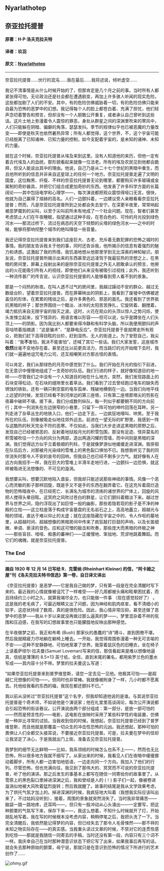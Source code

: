## Nyarlathotep

## 奈亚拉托提普

#### 原著：H·P·洛夫克拉夫特

#### 译者：玖羽

#### 原文：[Nyarlathotep](http://www.hplovecraft.com/writings/texts/fiction/n.asp)
---

奈亚拉托提普……伏行的混沌……我在最后……我将述说，倾听虚空……

我记不清事情是从什么时候开始的了，但那肯定是几个月之前的事。当时所有人都紧张得可怕，无论政治还是社会都在遭遇剧变，再加上许多骇人听闻的现实危险，这些都加剧了人们的不安。其中，有的危险仿佛威胁着一切，有的危险仿佛只能来自最为恐怖的恶梦中的幻想。我记得每个人的脸上都苍白着、充满了担忧，他们轻声念叨着警告和预言，但却没有一个人胆敢公开重复，或者承认自己曾听到这些话。这片土地上弥漫着令人震惊的罪恶，身处从群星之间的深渊里吹来的寒风中，人们只能躲在阴暗、偏僻的角落，瑟瑟发抖。季节的规律似乎也已被恶魔的力量改变——即使是秋天也依然暑热异常；所有人都觉得，这个世界，不，这个宇宙可能已经脱离了已知诸神、已知力量的控制，如今支配着宇宙的，是未知的诸神、未知的力量。

就在这个时候，奈亚拉托提普从埃及来到这里。没有人知道他的来历，但他一定有着古代埃及人的血统，那形貌看起来就像一位法老。所有的埃及农民见到他都会跪拜，但没人能说出其中的理由。他说，自己乃是从二十七个世纪的黑暗中重生，而且他所听到的信息并非来自这星球上的任何一个地方。奈亚拉托提普走遍了文明的国度，这位黝黑、纤瘦、不祥的奈亚拉托提普无论到哪里，都要购买许多玻璃或金属制的奇妙器具，并把它们组合成更加奇妙的东西。他发表了许多科学方面的长篇阔论——其中包括电学和心理学——，每次演说都把观众震惊得哑口无言。很快，他就为自己赢得了煊赫的高名。人们一边颤抖着，一边建议旁人亲眼看看奈亚拉托提普；然而，凡是奈亚拉托提普所到之处都会失去安宁。在深更半夜里，常常响起被恶梦魇到的尖叫，以至于尖叫前所未有地成了一个社会问题。现在，智者们甚至考虑禁止人们在午夜睡眠，指望通过这种手段，在苍白色的、可怜的月光投到绿色河水——那流过桥下、流过在病态的天空下倾颓的尖塔的绿色河水——之中的时候，能够将那响彻整个城市的绝叫降低一些音量。

我还记得奈亚拉托提普来到我们这座巨大、古老、充斥着无数犯罪的恐怖之城时的事情。我的朋友告诉我关于他的事，同时还告诉我，他所揭示的信息有着强烈的魅力和诱惑。这激起了我的热情，我饥渴地想从他那里学到无比深奥的神知秘识。朋友说，奈亚拉托提普所揭示出来的东西甚至远远凌驾于我最狂热的空想之上，在黑暗的房间里，屏幕上投射出来的是除奈亚拉托提普之外无人胆敢承认的预言，他擦出的火花能吸引所有人的视线，即使他们从来没有被吸引过视线；此外，我还听到一种流传甚广的传言说，认识奈亚拉托提普的人能够看到旁人看不到的景象。

那是一个闷热的秋夜。在叫人透不过气的房间里，我越过躁动不安的群众、越过无数级台阶，望着奈亚拉托提普。而在屏幕映出的阴影上，我看到了废墟中仿佛被遮盖住的形体，在累累的残垣之后，是许多黄色的、邪恶的面孔。我还看到了世界抵抗黑暗的样子；那世界围绕一个黯淡、冰冷的太阳苦苦挣扎，它旋转着、翻搅着，竭力抵抗来自无限宇宙的毁灭之波。这时，火花在观众的头顶以惊人之势闪烁，使头发悚立起来，投下怪异的、用语言难以形容——但可以说，似乎是蹲坐在人们头顶上——的阴影。因为我比别人都要来得冷静和有科学头脑，所以我便用颤抖的声音咕哝着指摘道：“这是骗术”、“是静电反应”。奈亚拉托提普于是就撵走所有观众，把我们赶下高得目眩的台阶，赶到湿热、无人的街道上。为了安慰自己，我尖叫着：“我**不**害怕，我决不能害怕”，还喊了其它一些话。我们大家发誓，这座城市**依然**丝毫不变地存在着，甚至还比以前更具活力，而当路灯的光开始暗下去时，我们就一遍遍地诅咒电力公司，还互相嘲笑对方那古怪的表情。

可以肯定，我们从那绿色的月亮中感觉到了什么。我们开始在月光的指引下前进，在无意识中慢慢地组成了一支奇妙的队伍。我们行进的样子，就好像知道目的地一样——尽管我们之中没有一个人知道目的地在什么地方。突然，我们发现路面上的石块变得松动，在石块的缝隙里长着草丛。我们看到了过去曾经跑过电车的缺失而锈蚀的铁轨，还有一辆只剩空窗的电车孤单、残破地横倒在一边。当我们向地平线上远望的时候，发现已经看不到河岸边的第三座塔，只有第二座塔那塔尖的剪影在夜幕中破碎不堪。接下来，我们分成数列纵队，每一列似乎都要朝不同的方向前行；其中一列消失在左边狭窄的小巷里，只留下一阵可怕的呻吟回荡在耳畔。另一列走进了杂草丛生的地铁入口，他们一边走下去，一边疯狂地嚎叫、哄笑。至于我所在的队伍，则像被吸走似地往郊外远去。前进在一望无际的旷野里，我感到一阵与这酷热的秋天完全不符的恶寒。不仅如此，当我们大步走进这黑暗的原野之后，发现自己已经被邪恶的、反射着地狱般月光的积雪包围，那没有足迹、怪异莫名的积雪被吹往一个方向的风分为两部，造出两道闪耀的雪墙，而中间则是黑暗的深渊。我们觉得远方似乎立着极细的列柱，于是就像梦游似地缓缓走进深渊。我徘徊在队伍后方，对那被月光染绿的雪堆上的黑色裂口惧怕不已。我想我听见了我的同伴消失时那令人不安的哀号的回响，但我自己也已经不剩多少力气。就好像有人在远方向我招手一样，我在巨大的雪堆上半滑半走地行进，一边颤抖一边恐惧，就这样被吸进无法想像的、不可见的漩涡。

我想要尖叫，想要沉默地陷入谵妄，但我却只能述说那些神祗的事情。风像一个恶心而灵敏的影子那样回旋，既是手又不是手的东西在翻弄着它。在这充斥着腐烂造物的恐怖暗夜中，在已经死亡、长满名为城市的溃疡的诸世界的尸体上，回旋的风把人搅得头晕目眩。这冥府之风吹过苍白的群星，让它们颤抖着黯淡下来。越过世界与世界之间，隐约浮现出了如巨怪一般的幽影，那些若隐若现的影子是不净的神殿的立柱——这立柱座落于构成宇宙基盘的无名岩石之上，高高地矗立，超越光与暗的领域，直达于难以仰止的太虚；就在这座隐藏在宇宙之中的、令人作呕的墓地里，从超越时间、超越想像的黑暗房间中传来了疯狂敲打巨鼓的声响，以及长笛细微、单调、亵渎的音色。应和这可憎的敲击和吹奏，那些庞大而黑暗的终极之神——那些盲目、喑哑、痴愚的蕃神们——正缓慢地、笨拙地、荒谬地跳着舞蹈。而它们的魂魄，就是奈亚拉托提普。

### The End
---

**摘自 1920 年 12 月 14 日写给 R．克雷纳 (Rheinhart Kleiner) 的信，“阿卡姆之屋”刊《洛夫克拉夫特书信选》第一卷，自日译文译出**

《奈亚拉托提普》是恶梦——它是我自己做的梦，只有第一段是在完全清醒时写下来的。最近我的心情就像被诅咒了一样难受——好几周都被头痛和眩晕困扰着，而且持续约三小时之久，就算我竭尽全力，也只能做一件事 （现在感觉较好了） 。这是我的老毛病了，可最近眼睛又出了问题，因为神经和肌肉痉挛，看不清细小的铅字，这症状持续了数周，真的是很危险。因此，我心情非常压抑，甚至还做了恶梦中的恶梦——我从十岁以来就没再做过那么逼真的梦——，梦里混杂着不祥的氛围和压迫感，在我写的幻想故事里也只能朦胧地反映出那种感觉。

在半夜做梦之前，我正和布希 (Bush) 那家伙的愚蠢的“诗”搏斗，直到困倦不堪，然后我就精疲力尽地躺在躺椅上睡去。一开始，我觉得周围弥漫着一种无可言喻的不安——这种不安静静地、可怕地笼罩了世界。我穿着鼠灰色的旧睡衣，坐在椅子上读着萨缪尔·拉夫曼(Samuel Loveman)写来的信，那信看起来是难以想像地逼真，信纸是薄薄的 8.5×13 英寸纸，全信，直到末尾的署名，都用紫罗兰色的墨水写成——其内容十分不祥。梦里的拉夫曼这么写道：

“如果奈亚拉托提普来到普罗维登斯，请您一定去见一见他。他极其可怕——是超越仁兄想像的可怕——，但同时也非常棒。我就像被附身了一样，几小时都不愿离去。托他给我看的东西的福，我现在都还颤抖不已。”

我以前从没听过“奈亚拉托提普”这个名字，但我却知道他说的是谁。与其说奈亚拉托提普是个奇术师，不如说他是个演说家；他在礼堂里高谈阔论，每次公开演说都会引起恐怖的街谈巷议。公开演说由两个部分组成：第一部分，是放一部可怕的——然而是预言性的——电影，这电影在放映时采用了某些科学性的电装置，仿佛是一种非比寻常的试验。当我收到信的时候，我想起，奈亚拉托提普已经到了普罗维登斯，而且他就是那覆盖一切众生的冲击性恐怖的元凶。我还想起，那种可怕的畏惧让人们全都交头接耳说，不要接近奈亚拉托提普。可是，拉夫曼在梦中的信却让我坚定了决心，于是我就出门上街，准备去见奈亚拉托提普。

我梦到的细节无比鲜明——比如，我系领结的时候怎么也系不上——，然而也无比恐怖，所以很多地方我就不细写了。从家出来的时候，我看见人们在夜暗中缓缓挪动着脚步，所有人都一边害怕地低语，一边走向同一个方向。我加入了他们的行列。尽管恐怖，但也充满向往，我见到了那伟大的、冥冥而不可说的奈亚拉托提普，听了他的演讲。那之后发生的事基本上都写在随信一同寄给你的故事里了。从雪原上的黑色裂口里掉进深渊之后，我和曾经是人的 (！) 影子们一起，像被卷进漩涡似地被大风吹着猛烈旋转；然后我就醒了。故事的结尾是我从文学效果考虑，为了烘托气氛才加上的。掉进深渊的时候，我疯狂地大叫着（我想我实际应该叫出来了，不过姑妈没听到），接着，周围的景象就突然消失了。当时我非常痛苦——脑袋一跳一跳地疼，还耳鸣——，但只有一股冲动从心头涌出——一定要写，把这种颤栗的气氛写下来，保存下来——，我这么想着，不知什么时候就开了灯，开始胡乱地写着。我在写的时候根本没考虑内容，稍稍停笔之后，我把头洗了一下。当完全清醒后，我依然能记得梦的内容，但已经失去了那令人毛骨悚然——那不祥的未知之物实际存在——的真实感。当我重头读过文章的时候，不禁对它的连贯性感到吃惊——那就是我随信一同寄去的手稿，当时还没有第一段，内容只有三个词不一样。我庆幸自己在当时那种潜意识状态下把它写了出来，如果我事后再写的话，就会失去那种原始的颤栗，毋宁说，那就只是在意识到恐怖的情况下所进行的艺术创作了……

![ohmy.gif](style_emoticons/default/ohmy.gif)
